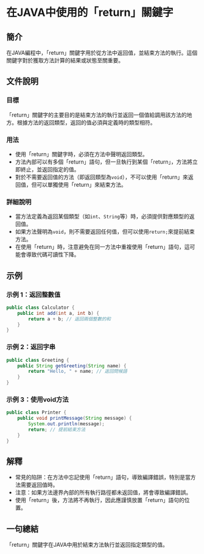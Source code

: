 <!--
Meta Description: # 在JAVA中使用的「return」關鍵字 ## 簡介 在JAVA編程中，「return」關鍵字用於從方法中返回值，並結束方法的執行。這個關鍵字對於獲取方法計算的結果或狀態至關重要。 ## 文件說明 ### 目標 「return」關鍵字的主要目的是結束方法的執行並返回一個值給調用該方法的地方。根據...
Meta Keywords: return, public, int, string, void
-->

# 在JAVA中使用的「return」關鍵字

## 簡介
在JAVA編程中，「return」關鍵字用於從方法中返回值，並結束方法的執行。這個關鍵字對於獲取方法計算的結果或狀態至關重要。

## 文件說明
### 目標
「return」關鍵字的主要目的是結束方法的執行並返回一個值給調用該方法的地方。根據方法的返回類型，返回的值必須與定義時的類型相符。

### 用法
- 使用「return」關鍵字時，必須在方法中聲明返回類型。
- 方法內部可以有多個「return」語句，但一旦執行到某個「return」，方法將立即終止，並返回指定的值。
- 對於不需要返回值的方法（即返回類型為`void`），不可以使用「return」來返回值，但可以單獨使用「return」來結束方法。

### 詳細說明
- 當方法定義為返回某個類型（如`int`、`String`等）時，必須提供對應類型的返回值。
- 如果方法聲明為`void`，則不需要返回任何值，但可以使用`return;`來提前結束方法。
- 在使用「return」時，注意避免在同一方法中重複使用「return」語句，這可能會導致代碼可讀性下降。

## 示例
### 示例 1：返回整數值
```java
public class Calculator {
    public int add(int a, int b) {
        return a + b; // 返回兩個整數的和
    }
}
```

### 示例 2：返回字串
```java
public class Greeting {
    public String getGreeting(String name) {
        return "Hello, " + name; // 返回問候語
    }
}
```

### 示例 3：使用void方法
```java
public class Printer {
    public void printMessage(String message) {
        System.out.println(message);
        return; // 提前結束方法
    }
}
```

## 解釋
- 常見的陷阱：在方法中忘記使用「return」語句，導致編譯錯誤，特別是當方法需要返回值時。
- 注意：如果方法邊界內部的所有執行路徑都未返回值，將會導致編譯錯誤。
- 使用「return」後，方法將不再執行，因此應謹慎放置「return」語句的位置。

## 一句總結
「return」關鍵字在JAVA中用於結束方法執行並返回指定類型的值。